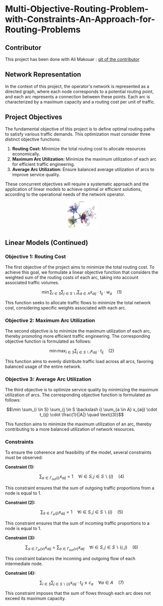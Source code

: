 # Multi-Objective-Routing-Problem-with-Constraints-An-Approach-for-Routing-Problems

## Contributor 
This project has been done with Ali Makouar : [git of the contributor](github.com/alimakouar)


## Network Representation

In the context of this project, the operator's network is represented as a directed graph, where each node corresponds to a potential routing point, and each arc represents a connection between these points. Each arc is characterized by a maximum capacity and a routing cost per unit of traffic.

## Project Objectives

The fundamental objective of this project is to define optimal routing paths to satisfy various traffic demands. This optimization must consider three distinct objective functions:

1. **Routing Cost:** Minimize the total routing cost to allocate resources economically.
2. **Maximum Arc Utilization:** Minimize the maximum utilization of each arc for efficient traffic engineering.
3. **Average Arc Utilization:** Ensure balanced average utilization of arcs to improve service quality.

These concurrent objectives will require a systematic approach and the application of linear models to achieve optimal or efficient solutions, according to the operational needs of the network operator.
<div style="text-align:center;">
    <img src="reseau.png" alt="reseau_graphe" width="100"/>
</div>

## Linear Models (Continued)

### Objective 1: Routing Cost

The first objective of the project aims to minimize the total routing cost. To achieve this goal, we formulate a linear objective function that considers the weighted sum of the routing costs of each arc, taking into account associated traffic volumes.

```math
\min \sum_{i \in S} \sum_{j \in S \backslash i} \sum_{a \in A} x_{aij} \cdot t_{ij} \cdot w_{a} \quad \text{(1)}
```

This function seeks to allocate traffic flows to minimize the total network cost, considering specific weights associated with each arc.

### Objective 2: Maximum Arc Utilization

The second objective is to minimize the maximum utilization of each arc, thereby promoting more efficient traffic engineering. The corresponding objective function is formulated as follows:

```math
\min \max_{i \in S} \sum_{j \in S \backslash i} x_{aij} \cdot t_{ij} \quad \text{(2)}
```

This function aims to evenly distribute traffic load across all arcs, favoring balanced usage of the entire network.

### Objective 3: Average Arc Utilization

The third objective is to optimize service quality by minimizing the maximum utilization of arcs. The corresponding objective function is formulated as follows:

```math
\min \sum_{i \in S} \sum_{j \in S \backslash i} \sum_{a \in A} x_{aij} \cdot t_{ij} \cdot \frac{1}{|A|} \quad \text{(3)}
```

This function aims to minimize the maximum utilization of an arc, thereby contributing to a more balanced utilization of network resources.

### Constraints

To ensure the coherence and feasibility of the model, several constraints must be observed:

**Constraint (1):** 

```math
\sum_{a \in \Gamma_{out}(i)} x_{aij} = 1 \quad \forall i \in S, j \in S \backslash \{i\} \quad \text{(4)}
```

This constraint ensures that the sum of outgoing traffic proportions from a node is equal to 1.

**Constraint (2):** 

```math
\sum_{a \in \Gamma_{in}(j)} x_{aij} = 1 \quad \forall i \in S, j \in S \backslash \{i\} \quad \text{(5)}
```

This constraint ensures that the sum of incoming traffic proportions to a node is equal to 1.

**Constraint (3):** 

```math
\sum_{a \in \Gamma_{in}(v)} x_{aij} = \sum_{a \in \Gamma_{out}(v)} x_{aij} \quad \forall i \in S, j \in S \backslash \{i, j\} \quad \text{(6)}
```

This constraint balances the incoming and outgoing flow of each intermediate node.

**Constraint (4):** 

```math
\sum_{i \in S} \sum_{j \in S\backslash\{i\}} x_{aij} \cdot t_{ij} \leq c_{a} \quad \forall a \in A \quad \text{(7)}
```

This constraint imposes that the sum of flows through each arc does not exceed its maximum capacity.
